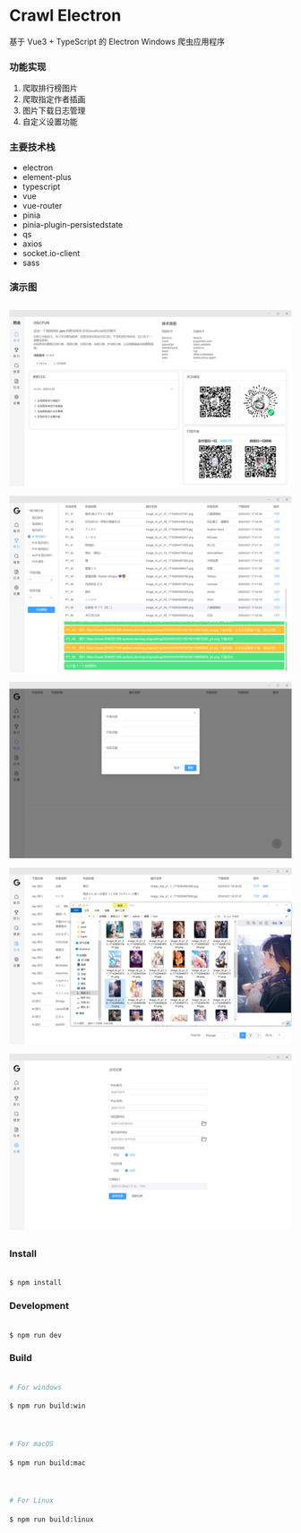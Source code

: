 
# Crawl Electron
基于 Vue3 + TypeScript 的 Electron Windows 爬虫应用程序

### 功能实现

 1.  爬取排行榜图片
 2. 爬取指定作者插画
 3. 图片下载日志管理
 4. 自定义设置功能

### 主要技术栈

 - electron
 - element-plus
 - typescript
 - vue
 - vue-router
 - pinia
 - pinia-plugin-persistedstate
 - qs
 - axios
 - socket.io-client
 - sass

### 演示图
##
![首页](https://github.com/YLN-deng/ImageHosting/blob/main/%E7%88%AC%E8%99%AB%E9%A6%96%E9%A1%B5Home.png?raw=true)


![排行榜页面](https://raw.githubusercontent.com/YLN-deng/ImageHosting/main/%E7%88%AC%E8%99%AB%E6%8E%92%E8%A1%8C%E6%A6%9C%E9%A1%B5Ranking.png)

![搜索页面](https://github.com/YLN-deng/ImageHosting/blob/main/%E7%88%AC%E8%99%AB%E6%90%9C%E7%B4%A2%E9%A1%B5Search.png?raw=true)

![日志页面](https://github.com/YLN-deng/ImageHosting/blob/main/%E7%88%AC%E8%99%AB%E6%97%A5%E5%BF%97%E9%A1%B5Log.png?raw=true)

![设置页面](https://github.com/YLN-deng/ImageHosting/blob/main/%E7%88%AC%E8%99%AB%E8%AE%BE%E7%BD%AE%E9%A1%B5Setting.png?raw=true)


##

### Install

```bash

$ npm install

```
  
### Development

```bash

$ npm run dev

```  

### Build

```bash

# For windows

$ npm run build:win

  
  
# For macOS

$ npm run build:mac

  

# For Linux

$ npm run build:linux

```



